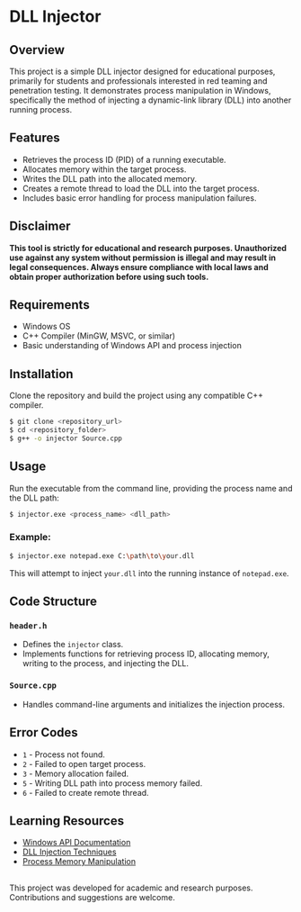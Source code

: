 # DLL Injector

## Overview
This project is a simple DLL injector designed for educational purposes, primarily for students and professionals interested in red teaming and penetration testing. It demonstrates process manipulation in Windows, specifically the method of injecting a dynamic-link library (DLL) into another running process.

## Features
- Retrieves the process ID (PID) of a running executable.
- Allocates memory within the target process.
- Writes the DLL path into the allocated memory.
- Creates a remote thread to load the DLL into the target process.
- Includes basic error handling for process manipulation failures.

## Disclaimer
**This tool is strictly for educational and research purposes. Unauthorized use against any system without permission is illegal and may result in legal consequences. Always ensure compliance with local laws and obtain proper authorization before using such tools.**

## Requirements
- Windows OS
- C++ Compiler (MinGW, MSVC, or similar)
- Basic understanding of Windows API and process injection

## Installation
Clone the repository and build the project using any compatible C++ compiler.
```sh
$ git clone <repository_url>
$ cd <repository_folder>
$ g++ -o injector Source.cpp
```

## Usage
Run the executable from the command line, providing the process name and the DLL path:
```sh
$ injector.exe <process_name> <dll_path>
```
### Example:
```sh
$ injector.exe notepad.exe C:\path\to\your.dll
```
This will attempt to inject `your.dll` into the running instance of `notepad.exe`.

## Code Structure
### `header.h`
- Defines the `injector` class.
- Implements functions for retrieving process ID, allocating memory, writing to the process, and injecting the DLL.

### `Source.cpp`
- Handles command-line arguments and initializes the injection process.

## Error Codes
- `1` - Process not found.
- `2` - Failed to open target process.
- `3` - Memory allocation failed.
- `5` - Writing DLL path into process memory failed.
- `6` - Failed to create remote thread.

## Learning Resources
- [Windows API Documentation](https://docs.microsoft.com/en-us/windows/win32/api/)
- [DLL Injection Techniques](https://www.ired.team/miscellaneous-reversing-forensics/windows-kernel-internals/process-injection-techniques)
- [Process Memory Manipulation](https://www.geoffchappell.com/studies/windows/win32/memory/process/index.htm)

##
This project was developed for academic and research purposes. Contributions and suggestions are welcome.

